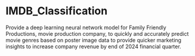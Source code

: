# IMDB_Classification
Provide a deep learning neural network model for Family Friendly Productions, movie production company, to quickly and accurately predict movie genres based on poster image data to provide quicker marketing insights to increase company revenue by end of 2024 financial quarter.
